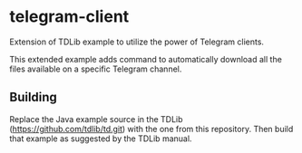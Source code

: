 # telegram-client
Extension of TDLib example to utilize the power of Telegram clients.

This extended example adds command to automatically download all the files available on a specific Telegram channel.

## Building

Replace the Java example source in the TDLib (https://github.com/tdlib/td.git) with the one from this repository. Then build that example as suggested by the TDLib manual.
